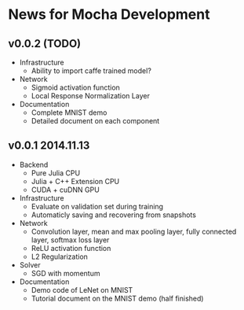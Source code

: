 # News for Mocha Development

## v0.0.2 (TODO)

* Infrastructure
  * Ability to import caffe trained model?
* Network
  * Sigmoid activation function
  * Local Response Normalization Layer
* Documentation
  * Complete MNIST demo
  * Detailed document on each component

## v0.0.1 2014.11.13

* Backend
  * Pure Julia CPU
  * Julia + C++ Extension CPU
  * CUDA + cuDNN GPU
* Infrastructure
  * Evaluate on validation set during training
  * Automaticly saving and recovering from snapshots
* Network
  * Convolution layer, mean and max pooling layer, fully connected layer, softmax loss layer
  * ReLU activation function
  * L2 Regularization
* Solver
  * SGD with momentum
* Documentation
  * Demo code of LeNet on MNIST
  * Tutorial document on the MNIST demo (half finished)
